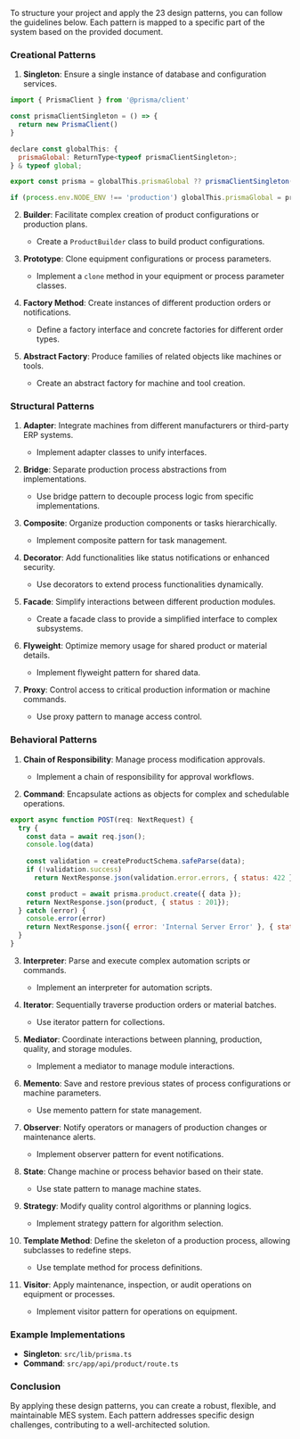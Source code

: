 To structure your project and apply the 23 design patterns, you can follow the guidelines below. Each pattern is mapped to a specific part of the system based on the provided document.

### Creational Patterns
1. **Singleton**: Ensure a single instance of database and configuration services.
   
```js
import { PrismaClient } from '@prisma/client'

const prismaClientSingleton = () => {
  return new PrismaClient()
}

declare const globalThis: {
  prismaGlobal: ReturnType<typeof prismaClientSingleton>;
} & typeof global;

export const prisma = globalThis.prismaGlobal ?? prismaClientSingleton()

if (process.env.NODE_ENV !== 'production') globalThis.prismaGlobal = prisma
```


2. **Builder**: Facilitate complex creation of product configurations or production plans.
   - Create a `ProductBuilder` class to build product configurations.

3. **Prototype**: Clone equipment configurations or process parameters.
   - Implement a `clone` method in your equipment or process parameter classes.

4. **Factory Method**: Create instances of different production orders or notifications.
   - Define a factory interface and concrete factories for different order types.

5. **Abstract Factory**: Produce families of related objects like machines or tools.
   - Create an abstract factory for machine and tool creation.

### Structural Patterns
1. **Adapter**: Integrate machines from different manufacturers or third-party ERP systems.
   - Implement adapter classes to unify interfaces.

2. **Bridge**: Separate production process abstractions from implementations.
   - Use bridge pattern to decouple process logic from specific implementations.

3. **Composite**: Organize production components or tasks hierarchically.
   - Implement composite pattern for task management.

4. **Decorator**: Add functionalities like status notifications or enhanced security.
   - Use decorators to extend process functionalities dynamically.

5. **Facade**: Simplify interactions between different production modules.
   - Create a facade class to provide a simplified interface to complex subsystems.

6. **Flyweight**: Optimize memory usage for shared product or material details.
   - Implement flyweight pattern for shared data.

7. **Proxy**: Control access to critical production information or machine commands.
   - Use proxy pattern to manage access control.

### Behavioral Patterns
1. **Chain of Responsibility**: Manage process modification approvals.
   - Implement a chain of responsibility for approval workflows.

2. **Command**: Encapsulate actions as objects for complex and schedulable operations.
   
```js
export async function POST(req: NextRequest) {
  try {
    const data = await req.json();
    console.log(data)
    
    const validation = createProductSchema.safeParse(data);
    if (!validation.success)
      return NextResponse.json(validation.error.errors, { status: 422 });

    const product = await prisma.product.create({ data });
    return NextResponse.json(product, { status : 201});
  } catch (error) {
    console.error(error)
    return NextResponse.json({ error: 'Internal Server Error' }, { status: 500 });
  }
}
```


3. **Interpreter**: Parse and execute complex automation scripts or commands.
   - Implement an interpreter for automation scripts.

4. **Iterator**: Sequentially traverse production orders or material batches.
   - Use iterator pattern for collections.

5. **Mediator**: Coordinate interactions between planning, production, quality, and storage modules.
   - Implement a mediator to manage module interactions.

6. **Memento**: Save and restore previous states of process configurations or machine parameters.
   - Use memento pattern for state management.

7. **Observer**: Notify operators or managers of production changes or maintenance alerts.
   - Implement observer pattern for event notifications.

8. **State**: Change machine or process behavior based on their state.
   - Use state pattern to manage machine states.

9. **Strategy**: Modify quality control algorithms or planning logics.
   - Implement strategy pattern for algorithm selection.

10. **Template Method**: Define the skeleton of a production process, allowing subclasses to redefine steps.
    - Use template method for process definitions.

11. **Visitor**: Apply maintenance, inspection, or audit operations on equipment or processes.
    - Implement visitor pattern for operations on equipment.

### Example Implementations
- **Singleton**: `src/lib/prisma.ts`
- **Command**: `src/app/api/product/route.ts`

### Conclusion
By applying these design patterns, you can create a robust, flexible, and maintainable MES system. Each pattern addresses specific design challenges, contributing to a well-architected solution.
